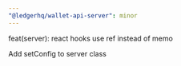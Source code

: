 ```yaml
---
"@ledgerhq/wallet-api-server": minor
---
```


feat(server): react hooks use ref instead of memo

Add setConfig to server class
